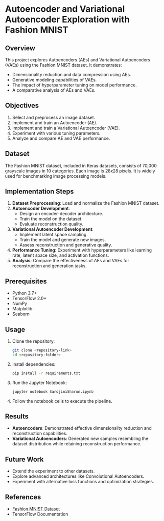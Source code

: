 # Autoencoder and Variational Autoencoder Exploration with Fashion MNIST

## Overview
This project explores Autoencoders (AEs) and Variational Autoencoders (VAEs) using the Fashion MNIST dataset. It demonstrates:
- Dimensionality reduction and data compression using AEs.
- Generative modeling capabilities of VAEs.
- The impact of hyperparameter tuning on model performance.
- A comparative analysis of AEs and VAEs.

## Objectives
1. Select and preprocess an image dataset.
2. Implement and train an Autoencoder (AE).
3. Implement and train a Variational Autoencoder (VAE).
4. Experiment with various tuning parameters.
5. Analyze and compare AE and VAE performance.

## Dataset
The Fashion MNIST dataset, included in Keras datasets, consists of 70,000 grayscale images in 10 categories. Each image is 28x28 pixels. It is widely used for benchmarking image processing models.

## Implementation Steps
1. **Dataset Preprocessing**: Load and normalize the Fashion MNIST dataset.
2. **Autoencoder Development**:
   - Design an encoder-decoder architecture.
   - Train the model on the dataset.
   - Evaluate reconstruction quality.
3. **Variational Autoencoder Development**:
   - Implement latent space sampling.
   - Train the model and generate new images.
   - Assess reconstruction and generative quality.
4. **Performance Tuning**: Experiment with hyperparameters like learning rate, latent space size, and activation functions.
5. **Analysis**: Compare the effectiveness of AEs and VAEs for reconstruction and generation tasks.

## Prerequisites
- Python 3.7+
- TensorFlow 2.0+
- NumPy
- Matplotlib
- Seaborn

## Usage
1. Clone the repository:
   ```bash
   git clone <repository-link>
   cd <repository-folder>
   ```
2. Install dependencies:
   ```bash
   pip install -r requirements.txt
   ```
3. Run the Jupyter Notebook:
   ```bash
   jupyter notebook SarojiniSharon.ipynb
   ```
4. Follow the notebook cells to execute the pipeline.

## Results
- **Autoencoders**: Demonstrated effective dimensionality reduction and reconstruction capabilities.
- **Variational Autoencoders**: Generated new samples resembling the dataset distribution while retaining reconstruction performance.

## Future Work
- Extend the experiment to other datasets.
- Explore advanced architectures like Convolutional Autoencoders.
- Experiment with alternative loss functions and optimization strategies.

## References
- [Fashion MNIST Dataset](https://github.com/zalandoresearch/fashion-mnist)
- TensorFlow Documentation

